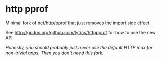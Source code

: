 # http pprof

Minimal fork of [net/http/pprof](http://golang.org/pkg/net/http/pprof/) that
just removes the import side effect.

See http://godoc.org/github.com/lytics/httppprof for how to use the new API.

*Honestly, you should probably just never use the default HTTP mux for
non-trivial apps. Then you don't need this fork.*
